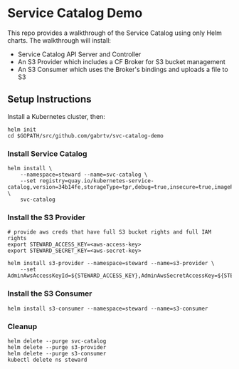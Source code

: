 # Service Catalog Demo

This repo provides a walkthrough of the Service Catalog using only Helm charts.
The walkthrough will install:

 * Service Catalog API Server and Controller
 * An S3 Provider which includes a CF Broker for S3 bucket management
 * An S3 Consumer which uses the Broker's bindings and uploads a file to S3

## Setup Instructions

Install a Kubernetes cluster, then:

```console
helm init
cd $GOPATH/src/github.com/gabrtv/svc-catalog-demo
```

### Install Service Catalog

```
helm install \
    --namespace=steward --name=svc-catalog \
    --set registry=quay.io/kubernetes-service-catalog,version=34b14fe,storageType=tpr,debug=true,insecure=true,imagePullPolicy=IfNotPresent,globalNamespace=steward \
    svc-catalog
```

### Install the S3 Provider

```
# provide aws creds that have full S3 bucket rights and full IAM rights
export STEWARD_ACCESS_KEY=<aws-access-key>
export STEWARD_SECRET_KEY=<aws-secret-key>

helm install s3-provider --namespace=steward --name=s3-provider \
    --set AdminAwsAccessKeyId=${STEWARD_ACCESS_KEY},AdminAwsSecretAccessKey=${STEWARD_SECRET_KEY}
```

### Install the S3 Consumer

```
helm install s3-consumer --namespace=steward --name=s3-consumer
```

### Cleanup

```
helm delete --purge svc-catalog
helm delete --purge s3-provider
helm delete --purge s3-consumer
kubectl delete ns steward
```
